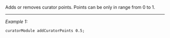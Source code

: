 Adds or removes curator points. Points can be only in range from 0 to 1.


---
*Example 1:*
```sqf
curatorModule addCuratorPoints 0.5;
```